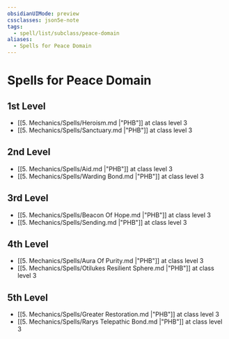 ```yaml
---
obsidianUIMode: preview
cssclasses: json5e-note
tags:
  - spell/list/subclass/peace-domain
aliases:
  - Spells for Peace Domain
---
```

# Spells for Peace Domain

## 1st Level

- [[5. Mechanics/Spells/Heroism.md \|"PHB"]] at class level 3
- [[5. Mechanics/Spells/Sanctuary.md \|"PHB"]] at class level 3

## 2nd Level

- [[5. Mechanics/Spells/Aid.md \|"PHB"]] at class level 3
- [[5. Mechanics/Spells/Warding Bond.md \|"PHB"]] at class level 3

## 3rd Level

- [[5. Mechanics/Spells/Beacon Of Hope.md \|"PHB"]] at class level 3
- [[5. Mechanics/Spells/Sending.md \|"PHB"]] at class level 3

## 4th Level

- [[5. Mechanics/Spells/Aura Of Purity.md \|"PHB"]] at class level 3
- [[5. Mechanics/Spells/Otilukes Resilient Sphere.md \|"PHB"]] at class level 3

## 5th Level

- [[5. Mechanics/Spells/Greater Restoration.md \|"PHB"]] at class level 3
- [[5. Mechanics/Spells/Rarys Telepathic Bond.md \|"PHB"]] at class level 3
